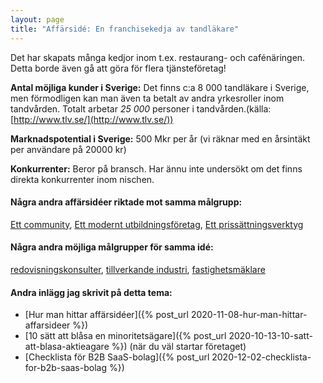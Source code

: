 ```yaml
---
layout: page
title: "Affärsidé: En franchisekedja av tandläkare"
---
```

Det har skapats många kedjor inom t.ex. restaurang- och cafénäringen. Detta borde även gå att göra för flera tjänsteföretag!

**Antal möjliga kunder i Sverige:** Det finns c:a 8 000 tandläkare i Sverige, men förmodligen kan man även ta betalt av andra yrkesroller inom tandvården. Totalt arbetar *25 000* personer i tandvården.(källa: [http://www.tlv.se/](http://www.tlv.se/))

**Marknadspotential i Sverige:** 500 Mkr per år (vi räknar med en årsintäkt per användare på 20000 kr)

**Konkurrenter:** Beror på bransch. Har ännu inte undersökt om det finns direkta konkurrenter inom nischen.

#### Några andra affärsidéer riktade mot samma målgrupp:
[Ett community](/affarsideer/ett-community-for-tandlakare/), [Ett modernt utbildningsföretag](/affarsideer/ett-modernt-utbildningsforetag-riktat-mot-tandlakare/), [Ett prissättningsverktyg](/affarsideer/ett-prissattningsverktyg-for-tandlakare/)


#### Några andra möjliga målgrupper för samma idé:
[redovisningskonsulter](/affarsideer/en-franchisekedja-av-redovisningskonsulter/), [tillverkande industri](/affarsideer/en-franchisekedja-av-tillverkande-industri/), [fastighetsmäklare](/affarsideer/en-franchisekedja-av-fastighetsmaklare/)

#### Andra inlägg jag skrivit på detta tema:
- [Hur man hittar affärsidéer]({% post_url 2020-11-08-hur-man-hittar-affarsideer %})
- [10 sätt att blåsa en minoritetsägare]({% post_url 2020-10-13-10-satt-att-blasa-aktieagare %}) (när du väl startar företaget)
- [Checklista för B2B SaaS-bolag]({% post_url 2020-12-02-checklista-for-b2b-saas-bolag %})

